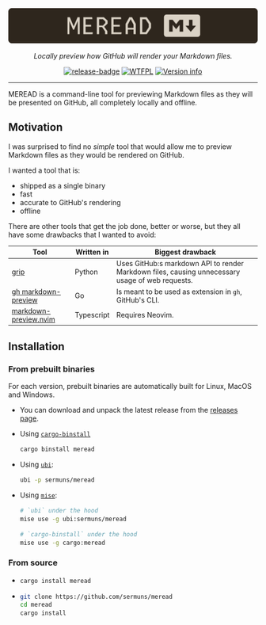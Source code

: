 <img alt="MEREAD" src="media/banner.png">
<div align="center">
  <p>
  <em>
      Locally preview how GitHub will render your Markdown files.
  </em>
  </p>
  <a href="https://github.com/sermuns/meread/releases/latest">
    <img alt="release-badge" src="https://img.shields.io/github/v/release/sermuns/meread.svg"></a>
  <a href="https://github.com/sermuns/meread/blob/main/LICENSE">
    <img alt="WTFPL" src="https://img.shields.io/badge/License-WTFPL-brightgreen.svg"></a>
  <a href="https://crates.io/crates/meread"><img src="https://img.shields.io/crates/v/meread.svg" alt="Version info"></a>
</div>

---

MEREAD is a command-line tool for previewing Markdown files as they will be presented on GitHub, all completely locally and offline.

## Motivation

I was surprised to find no _simple_ tool that would allow me to preview Markdown files as they would be rendered on GitHub.

I wanted a tool that is:

- shipped as a single binary
- fast
- accurate to GitHub's rendering
- offline

There are other tools that get the job done, better or worse, but they all have some drawbacks that I wanted to avoid:

| Tool                                                                     | Written in | Biggest drawback                                                                                |
| ------------------------------------------------------------------------ | ---------- | ----------------------------------------------------------------------------------------------- |
| [grip](https://github.com/joeyespo/grip)                                 | Python     | Uses GitHub:s markdown API to render Markdown files, causing unnecessary usage of web requests. |
| [gh markdown-preview](https://github.com/yusukebe/gh-markdown-preview)   | Go         | Is meant to be used as extension in `gh`, GitHub's CLI.                                         |
| [markdown-preview.nvim](https://github.com/iamcco/markdown-preview.nvim) | Typescript | Requires Neovim.                                                                                |

## Installation

### From prebuilt binaries

For each version, prebuilt binaries are automatically built for Linux, MacOS and Windows.

- You can download and unpack the
  latest release from the [releases page](https://github.com/sermuns/meread/releases/latest).

- Using [`cargo-binstall`](https://github.com/cargo-bins/cargo-binstall)

  ```bash
  cargo binstall meread
  ```

- Using [`ubi`](https://github.com/houseabsolute/ubi):

  ```bash
  ubi -p sermuns/meread
  ```

- Using [`mise`](https://github.com/jdx/mise):
  ```bash
  # `ubi` under the hood
  mise use -g ubi:sermuns/meread
  ```
  ```bash
  # `cargo-binstall` under the hood
  mise use -g cargo:meread
  ```

### From source

- ```bash
  cargo install meread
  ```

- ```bash
  git clone https://github.com/sermuns/meread
  cd meread
  cargo install
  ```

